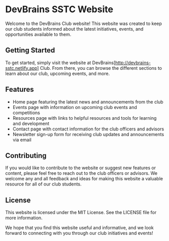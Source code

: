 # DevBrains SSTC Website
Welcome to the DevBrains Club website! This website was created to keep our club students informed about the latest initiatives, events, and opportunities available to them.

## Getting Started
To get started, simply visit the website at DevBrains[http://devbrains-sstc.netlify.app] Club. From there, you can browse the different sections to learn about our club, upcoming events, and more.

## Features

- Home page featuring the latest news and announcements from the club
- Events page with information on upcoming club events and competitions
- Resources page with links to helpful resources and tools for learning and development
- Contact page with contact information for the club officers and advisors
- Newsletter sign-up form for receiving club updates and announcements via email

## Contributing
If you would like to contribute to the website or suggest new features or content, please feel free to reach out to the club officers or advisors. We welcome any and all feedback and ideas for making this website a valuable resource for all of our club students.

## License
This website is licensed under the MIT License. See the LICENSE file for more information.

We hope that you find this website useful and informative, and we look forward to connecting with you through our club initiatives and events!
